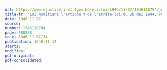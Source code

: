```yaml
---
url: https://www.ejustice.just.fgov.be/eli/loi/1946/11/07/1946110704/justel
title-fr: "Loi modifiant l'article 9 de l'arrêté-loi du 26 mai 1944, relatif à la compétence et à la procédure en matière de crimes et délits contre la sûreté de l'Etat"
date: 1946-11-07
source:
number: 1946110704
page: 888888
case: 1946-11-07/34
publication: 1946-11-14
starts:
modifies:
pdf-original:
pdf-consolidated:
---
```



